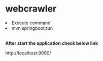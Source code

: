 # webcrawler

<li>Execute command</li>  
<li>mvn springboot:run </li>

<br>

<B> After start the application check below link </B>

 <a >http://localhost:9090/ </a>
